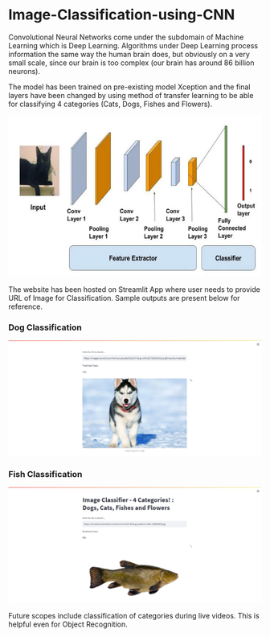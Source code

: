 # Image-Classification-using-CNN
Convolutional Neural Networks come under the subdomain of Machine Learning which is Deep Learning.
Algorithms under Deep Learning process information the same way the human brain does, but obviously on a very small scale,
since our brain is too complex (our brain has around 86 billion neurons).

The model has been trained on pre-existing model Xception and the final layers have been changed by using method of transfer learning
to be able for classifying 4 categories (Cats, Dogs, Fishes and Flowers).

![Alt text](image/Image-Classification.webp?raw=true "CNN-Network")

The website has been hosted on Streamlit App where user needs to provide URL of Image for Classification. Sample outputs
are present below for reference.

### Dog Classification
![Alt text](image/dog.png?raw=true "Dogs")
### Fish Classification
![Alt text](image/Fish.png?raw=true "Fish")

Future scopes include classification of categories during live videos. This is helpful even for Object Recognition.
